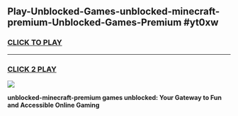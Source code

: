 
## Play-Unblocked-Games-unblocked-minecraft-premium-Unblocked-Games-Premium #yt0xw
<h3>
<a href="https://premium.freeplayer.one?title=unblocked-minecraft-premium&ref=12M">CLICK TO PLAY</a></h3>
<hr>

<h3>
<a href="https://premium.freeplayer.one?title=unblocked-minecraft-premium&ref=12M">CLICK 2 PLAY</a>
  
</h3>

<a href="https://premium.freeplayer.one?title=unblocked-minecraft-premium&ref=12M"><img src="https://clearcache.store/games.png"></a>


**unblocked-minecraft-premium games unblocked: Your Gateway to Fun and Accessible Online Gaming**

